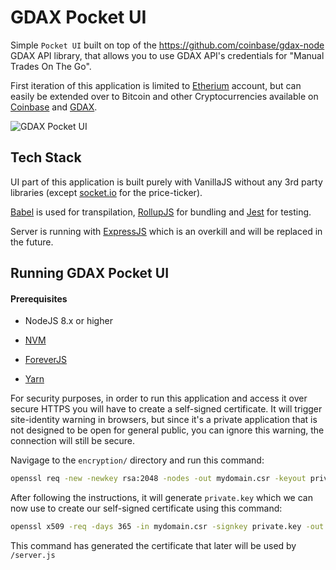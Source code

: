 # GDAX Pocket UI


Simple `Pocket UI` built on top of the https://github.com/coinbase/gdax-node GDAX API library, that allows you to use 
GDAX API's credentials for "Manual Trades On The Go".

First iteration of this application is limited to [Etherium](https://www.ethereum.org/) account, but can easily be 
extended over to Bitcoin and other Cryptocurrencies available on [Coinbase](https://www.coinbase.com/) and
 [GDAX](https://www.gdax.com).

![GDAX Pocket UI](https://raw.githubusercontent.com/rinchik/gdax-pocket-ui/master/docs/static/gdax-pocket-ui.gif)

## Tech Stack

UI part of this application is built purely with VanillaJS without any 3rd party libraries 
(except [socket.io](https://socket.io/) for the price-ticker).

[Babel](https://babeljs.io/) is used for transpilation, [RollupJS](https://rollupjs.org/guide/en) for bundling and 
[Jest](https://facebook.github.io/jest/) for testing.
 
Server is running with [ExpressJS](https://expressjs.com/) which is an overkill and will be replaced in the future.

## Running GDAX Pocket UI
 
#### Prerequisites

* NodeJS 8.x or higher

* [NVM](https://github.com/creationix/nvm)
 
* [ForeverJS](https://github.com/foreverjs/forever)

* [Yarn](https://yarnpkg.com/en/)

For security purposes, in order to run this application and access it over secure HTTPS
you will have to create a self-signed certificate. It will trigger site-identity warning in browsers, but since it's
a private application that is not designed to be open for general public, you can ignore this warning, the connection
will still be secure.
  
Navigage to the `encryption/` directory and run this command:
  

```bash
openssl req -new -newkey rsa:2048 -nodes -out mydomain.csr -keyout private.key
```

After following the instructions, it will generate `private.key` which we can now use to create our self-signed 
certificate using this command:


```bash
openssl x509 -req -days 365 -in mydomain.csr -signkey private.key -out server.crt
```

This command has generated the certificate that later will be used by `/server.js`




